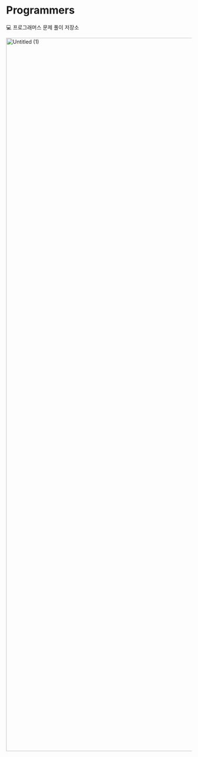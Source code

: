 # Programmers
💻 프로그래머스 문제 풀이 저장소

<img width="1936" alt="Untitled (1)" src="https://user-images.githubusercontent.com/102349522/210203387-b0723390-3704-4d72-addd-0c74671886b7.png">

